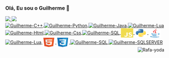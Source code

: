### Olá, Eu sou o Guilherme 👋

<div>
 <a href="https://beacons.ai/guilherme-vale">
 <img height="180em" src="https://github-readme-stats.vercel.app/api?username=guilherme-vale&show_icons=true&theme=algolia"/>
 <img height="180em" src="https://github-readme-stats.vercel.app/api/top-langs/?username=guilherme-vale&layout=compact&theme=algolia"/>
</div>
  <img align="center" alt="Guilherme-C++" src="https://img.shields.io/badge/C%2B%2B-00599C?style=for-the-badge&logo=c%2B%2B&logoColor=white">
  <img align="center" alt="Guilherme-Python" src="https://img.shields.io/badge/Python-14354C?style=for-the-badge&logo=python&logoColor=white">
  <img align="center" alt="Guilherme-Java" src="https://img.shields.io/badge/Java-ED8B00?style=for-the-badge&logo=java&logoColor=white">
  <img align="center" alt="Guilherme-Lua" src="https://img.shields.io/badge/Lua-2C2D72?style=for-the-badge&logo=lua&logoColor=white">
  <img align="center" alt="Guilherme-Html" src="https://img.shields.io/badge/HTML-239120?style=for-the-badge&logo=html5&logoColor=white">
  <img align="center" alt="Guilherme-Css" src="https://img.shields.io/badge/CSS-239120?&style=for-the-badge&logo=css3&logoColor=white">
  <img align="center" alt="Guilherme-SQL" src="https://img.shields.io/badge/MySQL-00000F?style=for-the-badge&logo=mysql&logoColor=white">
 
  <img align="center" alt="Guilherme-Js" height="30" width="40" src="https://raw.githubusercontent.com/devicons/devicon/master/icons/javascript/javascript-plain.svg">
  <img align="center" alt="Guilherme-Python" height="30" width="40" src="https://raw.githubusercontent.com/devicons/devicon/master/icons/python/python-original.svg">
  <img align="center" alt="Guilherme-Java" height="30" width="40" src="https://raw.githubusercontent.com/devicons/devicon/master/icons/java/java-original.svg">
  <img align="center" alt="Guilherme-Lua" height="30" width="40" src="https://cdn.jsdelivr.net/gh/devicons/devicon/icons/lua/lua-plain-wordmark.svg">
  <img align="center" alt="Guilherme-HTML" height="30" width="40" src="https://raw.githubusercontent.com/devicons/devicon/master/icons/html5/html5-original.svg">
  <img align="center" alt="Guilherme-CSS" height="30" width="40" src="https://raw.githubusercontent.com/devicons/devicon/master/icons/css3/css3-original.svg">
  <img align="center" alt="Guilherme-SQL" height="30" width="40" src="https://cdn.jsdelivr.net/gh/devicons/devicon/icons/mysql/mysql-plain-wordmark.svg"> 
   <img align="center" alt="Guilherme-SQLSERVER" height="30" width="40" src="https://cdn.jsdelivr.net/gh/devicons/devicon/icons/microsoftsqlserver/microsoftsqlserver-plain-wordmark.svg"> 
 
  <img align="right" alt="Rafa-yoda" src="https://cdn.discordapp.com/attachments/795358919417397249/825430589581688872/hi.gif">
</div>

